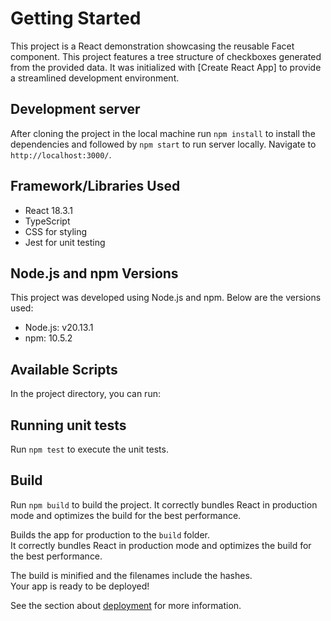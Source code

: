 # Getting Started

This project is a React demonstration showcasing the reusable Facet component. This project features a tree structure of checkboxes generated from the provided data. It was initialized with [Create React App] to provide a streamlined development environment.


## Development server

After cloning the project in the local machine run `npm install` to install the dependencies and followed by `npm start` to run server locally. Navigate to `http://localhost:3000/`. 

## Framework/Libraries Used

- React 18.3.1
- TypeScript
- CSS for styling
- Jest for unit testing

## Node.js and npm Versions

This project was developed using Node.js and npm. Below are the versions used:

- Node.js: v20.13.1
- npm: 10.5.2

## Available Scripts

In the project directory, you can run:


## Running unit tests

Run `npm test` to execute the unit tests.

## Build

Run `npm build` to build the project. It correctly bundles React in production mode and optimizes the build for the best performance.

Builds the app for production to the `build` folder.\
It correctly bundles React in production mode and optimizes the build for the best performance.

The build is minified and the filenames include the hashes.\
Your app is ready to be deployed!

See the section about [deployment](https://facebook.github.io/create-react-app/docs/deployment) for more information.

